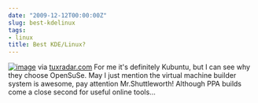 ```yaml
---
date: "2009-12-12T00:00:00Z"
slug: best-kdelinux
tags:
- linux
title: Best KDE/Linux?
---
```


[](http://www.tuxradar.com/content/get-best-kde-linux-distro)[![image](http://posterous.com/getfile/files.posterous.com/dueyfinster/nhcpemhIhaknDbFnGmyDrygFCmfgwJfwsfBiEbAdJcEzAGazExymJgjbkHIn/media_httpwwwtuxradarcomfilesLXF126roundslackware02jpg_lEmerdfCueGgscx.jpg.scaled500.jpg)](http://posterous.com/getfile/files.posterous.com/dueyfinster/nhcpemhIhaknDbFnGmyDrygFCmfgwJfwsfBiEbAdJcEzAGazExymJgjbkHIn/media_httpwwwtuxradarcomfilesLXF126roundslackware02jpg_lEmerdfCueGgscx.jpg.scaled1000.jpg)
via
[tuxradar.com](http://www.tuxradar.com/content/get-best-kde-linux-distro)
For me it's definitely Kubuntu, but I can see why they choose OpenSuSe.
May I just mention the virtual machine builder system is awesome, pay
attention Mr.Shuttleworth! Although PPA builds come a close second for
useful online tools...